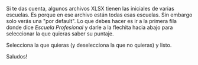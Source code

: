 Si te das cuenta, algunos archivos XLSX tienen las iniciales de varias escuelas. Es porque en ese archivo están todas esas escuelas.
Sin embargo solo verás una "por default".
Lo que debes hacer es ir a la primera fila donde dice *Escuela Profesional* y darle a la flechita hacia abajo para seleccionar la que quieras saber su
puntaje. 

Selecciona la que quieras (y deselecciona la que no quieras) y listo.

Saludos!
